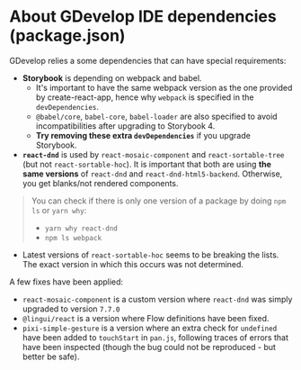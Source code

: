 # About GDevelop IDE dependencies \(package.json\)

GDevelop relies a some dependencies that can have special requirements:

* **Storybook** is depending on webpack and babel.
  * It's important to have the same webpack version as the one provided by create-react-app, hence why `webpack` is specified in the `devDependencies`.
  * `@babel/core`, `babel-core`, `babel-loader` are also specified to avoid incompatibilities after upgrading to Storybook 4.
  * **Try removing these extra `devDependencies`** if you upgrade Storybook.
* **`react-dnd`** is used by `react-mosaic-component` and `react-sortable-tree` \(but not `react-sortable-hoc`\). It is important that both are using **the same versions** of `react-dnd` and `react-dnd-html5-backend`. Otherwise, you get blanks/not rendered components.

> You can check if there is only one version of a package by doing `npm ls` or `yarn why`:
>
> * `yarn why react-dnd`
> * `npm ls webpack`

* Latest versions of `react-sortable-hoc` seems to be breaking the lists. The exact version in which this occurs was not determined.

A few fixes have been applied:

* `react-mosaic-component` is a custom version where `react-dnd` was simply upgraded to version `7.7.0`
* `@lingui/react` is a version where Flow definitions have been fixed.
* `pixi-simple-gesture` is a version where an extra check for `undefined` have been added to `touchStart` in `pan.js`, following traces of errors that have been inspected \(though the bug could not be reproduced - but better be safe\).

